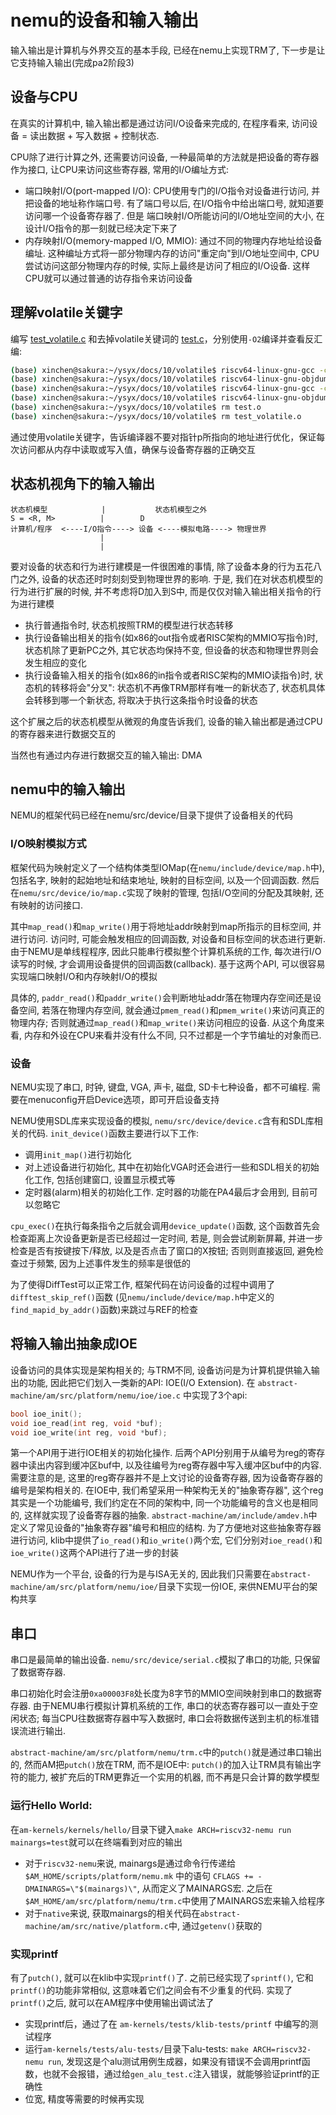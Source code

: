 # nemu的设备和输入输出
输入输出是计算机与外界交互的基本手段, 已经在nemu上实现TRM了, 下一步是让它支持输入输出(完成pa2阶段3)

## 设备与CPU
在真实的计算机中, 输入输出都是通过访问I/O设备来完成的, 在程序看来, 访问设备 = 读出数据 + 写入数据 + 控制状态. 

CPU除了进行计算之外, 还需要访问设备, 一种最简单的方法就是把设备的寄存器作为接口, 让CPU来访问这些寄存器, 常用的I/O编址方式:

- 端口映射I/O(port-mapped I/O): CPU使用专门的I/O指令对设备进行访问, 并把设备的地址称作端口号. 有了端口号以后, 在I/O指令中给出端口号, 就知道要访问哪一个设备寄存器了. 但是 端口映射I/O所能访问的I/O地址空间的大小, 在设计I/O指令的那一刻就已经决定下来了
- 内存映射I/O(memory-mapped I/O, MMIO): 通过不同的物理内存地址给设备编址. 这种编址方式将一部分物理内存的访问"重定向"到I/O地址空间中, CPU尝试访问这部分物理内存的时候, 实际上最终是访问了相应的I/O设备. 这样CPU就可以通过普通的访存指令来访问设备

## 理解volatile关键字
编写 [test_volatile.c](./volatile/test_volatile.c) 和去掉volatile关键词的 [test.c](./volatile/test.c)，分别使用`-O2`编译并查看反汇编:

```sh
(base) xinchen@sakura:~/ysyx/docs/10/volatile$ riscv64-linux-gnu-gcc -c -march=rv32g -mabi=ilp32 -O2 test.c
(base) xinchen@sakura:~/ysyx/docs/10/volatile$ riscv64-linux-gnu-objdump -d test.o > test.asm
(base) xinchen@sakura:~/ysyx/docs/10/volatile$ riscv64-linux-gnu-gcc -c -march=rv32g -mabi=ilp32 -O2 test_volatile.c
(base) xinchen@sakura:~/ysyx/docs/10/volatile$ riscv64-linux-gnu-objdump -d test_volatile.o > test_volatile.asm
(base) xinchen@sakura:~/ysyx/docs/10/volatile$ rm test.o
(base) xinchen@sakura:~/ysyx/docs/10/volatile$ rm test_volatile.o
```

通过使用volatile关键字，告诉编译器不要对指针p所指向的地址进行优化，保证每次访问都从内存中读取或写入值，确保与设备寄存器的正确交互

## 状态机视角下的输入输出

```
状态机模型            |           状态机模型之外
S = <R, M>          |        D
计算机/程序  <----I/O指令----> 设备 <----模拟电路----> 物理世界
                    |
                    |
```

要对设备的状态和行为进行建模是一件很困难的事情, 除了设备本身的行为五花八门之外, 设备的状态还时时刻刻受到物理世界的影响. 于是, 我们在对状态机模型的行为进行扩展的时候, 并不考虑将D加入到S中, 而是仅仅对输入输出相关指令的行为进行建模

- 执行普通指令时, 状态机按照TRM的模型进行状态转移
- 执行设备输出相关的指令(如x86的out指令或者RISC架构的MMIO写指令)时, 状态机除了更新PC之外, 其它状态均保持不变, 但设备的状态和物理世界则会发生相应的变化
- 执行设备输入相关的指令(如x86的in指令或者RISC架构的MMIO读指令)时, 状态机的转移将会"分叉": 状态机不再像TRM那样有唯一的新状态了, 状态机具体会转移到哪一个新状态, 将取决于执行这条指令时设备的状态

这个扩展之后的状态机模型从微观的角度告诉我们, 设备的输入输出都是通过CPU的寄存器来进行数据交互的

当然也有通过内存进行数据交互的输入输出: DMA

## nemu中的输入输出
NEMU的框架代码已经在nemu/src/device/目录下提供了设备相关的代码

### I/O映射模拟方式

框架代码为映射定义了一个结构体类型IOMap(在`nemu/include/device/map.h`中), 包括名字, 映射的起始地址和结束地址, 映射的目标空间, 以及一个回调函数. 然后在`nemu/src/device/io/map.c`实现了映射的管理, 包括I/O空间的分配及其映射, 还有映射的访问接口.

其中`map_read()`和`map_write()`用于将地址addr映射到map所指示的目标空间, 并进行访问. 访问时, 可能会触发相应的回调函数, 对设备和目标空间的状态进行更新. 由于NEMU是单线程程序, 因此只能串行模拟整个计算机系统的工作, 每次进行I/O读写的时候, 才会调用设备提供的回调函数(callback). 基于这两个API, 可以很容易实现端口映射I/O和内存映射I/O的模拟

具体的, `paddr_read()`和`paddr_write()`会判断地址addr落在物理内存空间还是设备空间, 若落在物理内存空间, 就会通过`pmem_read()`和`pmem_write()`来访问真正的物理内存; 否则就通过`map_read()`和`map_write()`来访问相应的设备. 从这个角度来看, 内存和外设在CPU来看并没有什么不同, 只不过都是一个字节编址的对象而已.

### 设备
NEMU实现了串口, 时钟, 键盘, VGA, 声卡, 磁盘, SD卡七种设备，都不可编程. 需要在menuconfig开启Device选项，即可开启设备支持

NEMU使用SDL库来实现设备的模拟, `nemu/src/device/device.c`含有和SDL库相关的代码. `init_device()`函数主要进行以下工作:
- 调用`init_map()`进行初始化
- 对上述设备进行初始化, 其中在初始化VGA时还会进行一些和SDL相关的初始化工作, 包括创建窗口, 设置显示模式等
- 定时器(alarm)相关的初始化工作. 定时器的功能在PA4最后才会用到, 目前可以忽略它

`cpu_exec()`在执行每条指令之后就会调用`device_update()`函数, 这个函数首先会检查距离上次设备更新是否已经超过一定时间, 若是, 则会尝试刷新屏幕, 并进一步检查是否有按键按下/释放, 以及是否点击了窗口的X按钮; 否则则直接返回, 避免检查过于频繁, 因为上述事件发生的频率是很低的

为了使得DiffTest可以正常工作, 框架代码在访问设备的过程中调用了`difftest_skip_ref()`函数 (见`nemu/include/device/map.h`中定义的`find_mapid_by_addr()`函数)来跳过与REF的检查

## 将输入输出抽象成IOE
设备访问的具体实现是架构相关的; 与TRM不同, 设备访问是为计算机提供输入输出的功能, 因此把它们划入一类新的API: IOE(I/O Extension). 在 `abstract-machine/am/src/platform/nemu/ioe/ioe.c` 中实现了3个api:

```c
bool ioe_init();
void ioe_read(int reg, void *buf);
void ioe_write(int reg, void *buf);
```

第一个API用于进行IOE相关的初始化操作. 后两个API分别用于从编号为reg的寄存器中读出内容到缓冲区buf中, 以及往编号为reg寄存器中写入缓冲区buf中的内容. 需要注意的是, 这里的reg寄存器并不是上文讨论的设备寄存器, 因为设备寄存器的编号是架构相关的. 在IOE中, 我们希望采用一种架构无关的"抽象寄存器", 这个reg其实是一个功能编号, 我们约定在不同的架构中, 同一个功能编号的含义也是相同的, 这样就实现了设备寄存器的抽象. `abstract-machine/am/include/amdev.h`中定义了常见设备的"抽象寄存器"编号和相应的结构. 为了方便地对这些抽象寄存器进行访问, klib中提供了`io_read()`和`io_write()`两个宏, 它们分别对`ioe_read()`和`ioe_write()`这两个API进行了进一步的封装

NEMU作为一个平台, 设备的行为是与ISA无关的, 因此我们只需要在`abstract-machine/am/src/platform/nemu/ioe/`目录下实现一份IOE, 来供NEMU平台的架构共享

## 串口
串口是最简单的输出设备. `nemu/src/device/serial.c`模拟了串口的功能, 只保留了数据寄存器. 

串口初始化时会注册`0xa00003F8`处长度为8字节的MMIO空间映射到串口的数据寄存器. 由于NEMU串行模拟计算机系统的工作, 串口的状态寄存器可以一直处于空闲状态; 每当CPU往数据寄存器中写入数据时, 串口会将数据传送到主机的标准错误流进行输出.

`abstract-machine/am/src/platform/nemu/trm.c`中的`putch()`就是通过串口输出的, 然而AM把`putch()`放在TRM, 而不是IOE中: `putch()`的加入让TRM具有输出字符的能力, 被扩充后的TRM更靠近一个实用的机器, 而不再是只会计算的数学模型

### 运行Hello World:
在`am-kernels/kernels/hello/`目录下键入`make ARCH=riscv32-nemu run mainargs=test`就可以在终端看到对应的输出

- 对于`riscv32-nemu`来说, mainargs是通过命令行传递给 `$AM_HOME/scripts/platform/nemu.mk` 中的语句 `CFLAGS += -DMAINARGS=\"$(mainargs)\"`, 从而定义了MAINARGS宏. 之后在`$AM_HOME/am/src/platform/nemu/trm.c`中使用了MAINARGS宏来输入给程序
- 对于`native`来说, 获取mainargs的相关代码在`abstract-machine/am/src/native/platform.c`中, 通过`getenv()`获取的

### 实现printf
有了`putch()`, 就可以在klib中实现`printf()`了. 之前已经实现了`sprintf()`, 它和`printf()`的功能非常相似, 这意味着它们之间会有不少重复的代码. 实现了`printf()`之后, 就可以在AM程序中使用输出调试法了

- 实现printf后，通过了在 `am-kernels/tests/klib-tests/printf` 中编写的测试程序
- 运行`am-kernels/tests/alu-tests/`目录下alu-tests: `make ARCH=riscv32-nemu run`, 发现这是个alu测试用例生成器，如果没有错误不会调用printf函数，也就不会报错，通过给`gen_alu_test.c`注入错误，就能够验证printf的正确性
- 位宽, 精度等需要的时候再实现